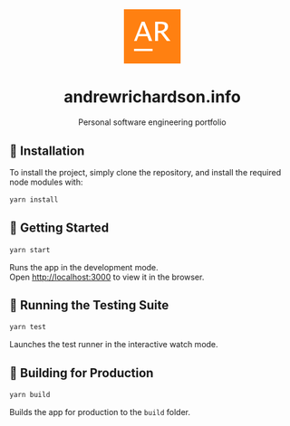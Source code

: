 <div align="center">
<img alt="AR_ Logo" src="https://github.com/andrewRichardson/andrew-richardson-portfolio/blob/main/public/ar_inverse.png" width="100" />
</div>

<h1 align="center">andrewrichardson.info</h1>

<p align="center">Personal software engineering portfolio</p>

## 📖 Installation

To install the project, simply clone the repository, and install the required node modules with:

```sh
yarn install
```

## 🚀 Getting Started

```sh
yarn start
```

Runs the app in the development mode.\
Open [http://localhost:3000](http://localhost:3000) to view it in the browser.

## 🧪 Running the Testing Suite

```sh
yarn test
```

Launches the test runner in the interactive watch mode.

## 🔨 Building for Production

```sh
yarn build
```

Builds the app for production to the `build` folder.

